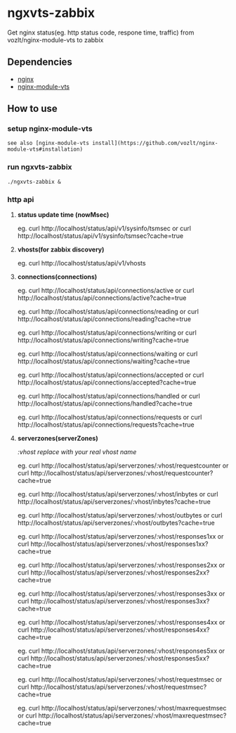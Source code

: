 ngxvts-zabbix
===========================

Get nginx status(eg. http status code, respone time, traffic) from vozlt/nginx-module-vts to zabbix

## Dependencies
* [nginx](http://nginx.org)
* [nginx-module-vts](https://github.com/vozlt/nginx-module-vts)

## How to use
### setup nginx-module-vts
    see also [nginx-module-vts install](https://github.com/vozlt/nginx-module-vts#installation)


### run ngxvts-zabbix
    ./ngxvts-zabbix &


### http api
1. **status update time (nowMsec)**

   eg. curl http://localhost/status/api/v1/sysinfo/tsmsec or curl http://localhost/status/api/v1/sysinfo/tsmsec?cache=true

2. **vhosts(for zabbix discovery)**

   eg. curl http://localhost/status/api/v1/vhosts

3. **connections(connections)**

   eg. curl http://localhost/status/api/connections/active or curl http://localhost/status/api/connections/active?cache=true

   eg. curl http://localhost/status/api/connections/reading or curl http://localhost/status/api/connections/reading?cache=true

   eg. curl http://localhost/status/api/connections/writing or curl http://localhost/status/api/connections/writing?cache=true

   eg. curl http://localhost/status/api/connections/waiting or curl http://localhost/status/api/connections/waiting?cache=true

   eg. curl http://localhost/status/api/connections/accepted or curl http://localhost/status/api/connections/accepted?cache=true

   eg. curl http://localhost/status/api/connections/handled or curl http://localhost/status/api/connections/handled?cache=true

   eg. curl http://localhost/status/api/connections/requests or curl http://localhost/status/api/connections/requests?cache=true

3. **serverzones(serverZones)**

   *:vhost replace with your real vhost name*

   eg. curl http://localhost/status/api/serverzones/:vhost/requestcounter or curl http://localhost/status/api/serverzones/:vhost/requestcounter?cache=true

   eg. curl http://localhost/status/api/serverzones/:vhost/inbytes or curl http://localhost/status/api/serverzones/:vhost/inbytes?cache=true

   eg. curl http://localhost/status/api/serverzones/:vhost/outbytes or curl http://localhost/status/api/serverzones/:vhost/outbytes?cache=true

   eg. curl http://localhost/status/api/serverzones/:vhost/responses1xx or curl http://localhost/status/api/serverzones/:vhost/responses1xx?cache=true

   eg. curl http://localhost/status/api/serverzones/:vhost/responses2xx or curl http://localhost/status/api/serverzones/:vhost/responses2xx?cache=true

   eg. curl http://localhost/status/api/serverzones/:vhost/responses3xx or curl http://localhost/status/api/serverzones/:vhost/responses3xx?cache=true

   eg. curl http://localhost/status/api/serverzones/:vhost/responses4xx or curl http://localhost/status/api/serverzones/:vhost/responses4xx?cache=true

   eg. curl http://localhost/status/api/serverzones/:vhost/responses5xx or curl http://localhost/status/api/serverzones/:vhost/responses5xx?cache=true

   eg. curl http://localhost/status/api/serverzones/:vhost/requestmsec or curl http://localhost/status/api/serverzones/:vhost/requestmsec?cache=true

   eg. curl http://localhost/status/api/serverzones/:vhost/maxrequestmsec or curl http://localhost/status/api/serverzones/:vhost/maxrequestmsec?cache=true




